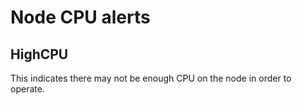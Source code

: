 # Node CPU alerts

## HighCPU

This indicates there may not be enough CPU on the node in order to operate.
